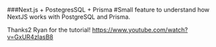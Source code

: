 ###Next.js + PostegresSQL + Prisma
#Small feature to understand how NextJS works with PostgreSQL and Prisma.

Thanks2 Ryan for the tutorial!
https://www.youtube.com/watch?v=GxUR4zIasB8
